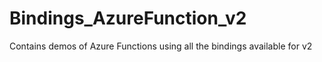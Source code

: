 # Bindings_AzureFunction_v2
Contains demos of Azure Functions using all the bindings available for v2
